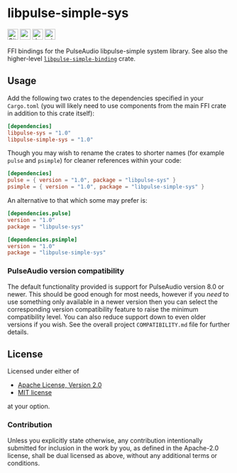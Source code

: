 libpulse-simple-sys
===================

[<img alt="GitHub Workflow Status" src="https://img.shields.io/github/actions/workflow/status/jnqnfe/pulse-binding-rust/test.yml?branch=master&style=for-the-badge" height="24">](https://github.com/jnqnfe/pulse-binding-rust/actions)
[<img alt="crates.io" src="https://img.shields.io/crates/v/libpulse-simple-sys?style=for-the-badge" height="24">](https://crates.io/crates/libpulse-simple-sys)
[<img alt="docs.rs" src="https://img.shields.io/crates/v/libpulse-simple-sys?color=5479ab&label=docs.rs&style=for-the-badge" height="24">](https://docs.rs/libpulse-simple-sys)
[<img alt="min-rust-version" src="https://img.shields.io/static/v1?label=RUST&message=1.56%2B&color=informational&style=for-the-badge" height="24">](https://rust-lang.github.io/rfcs/2495-min-rust-version.html)

FFI bindings for the PulseAudio libpulse-simple system library. See also the higher-level
[`libpulse-simple-binding`](https://crates.io/crates/libpulse-simple-binding) crate.

## Usage

Add the following two crates to the dependencies specified in your `Cargo.toml` (you will likely
need to use components from the main FFI crate in addition to this crate itself):

```toml
[dependencies]
libpulse-sys = "1.0"
libpulse-simple-sys = "1.0"
```

Though you may wish to rename the crates to shorter names (for example `pulse` and `psimple`) for
cleaner references within your code:

```toml
[dependencies]
pulse = { version = "1.0", package = "libpulse-sys" }
psimple = { version = "1.0", package = "libpulse-simple-sys" }
```

An alternative to that which some may prefer is:

```toml
[dependencies.pulse]
version = "1.0"
package = "libpulse-sys"

[dependencies.psimple]
version = "1.0"
package = "libpulse-simple-sys"
```

### PulseAudio version compatibility

The default functionality provided is support for PulseAudio version 8.0 or newer. This should be
good enough for most needs, however if you _need_ to use something only available in a newer
version then you can select the corresponding version compatibility feature to raise the minimum
compatibility level. You can also reduce support down to even older versions if you wish. See the
overall project `COMPATIBILITY.md` file for further details.

## License

Licensed under either of

 * [Apache License, Version 2.0](http://www.apache.org/licenses/LICENSE-2.0)
 * [MIT license](http://opensource.org/licenses/MIT)

at your option.

### Contribution

Unless you explicitly state otherwise, any contribution intentionally submitted for inclusion in the
work by you, as defined in the Apache-2.0 license, shall be dual licensed as above, without any
additional terms or conditions.
